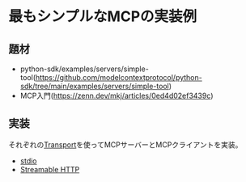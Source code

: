 # 最もシンプルなMCPの実装例
## 題材
- python-sdk/examples/servers/simple-tool(https://github.com/modelcontextprotocol/python-sdk/tree/main/examples/servers/simple-tool)
- MCP入門(https://zenn.dev/mkj/articles/0ed4d02ef3439c)

## 実装
それぞれの[Transport](https://modelcontextprotocol.io/specification/2025-03-26/basic/transports)を使ってMCPサーバーとMCPクライアントを実装。

- [stdio](./stdio)
- [Streamable HTTP](./StreamableHTTP)


